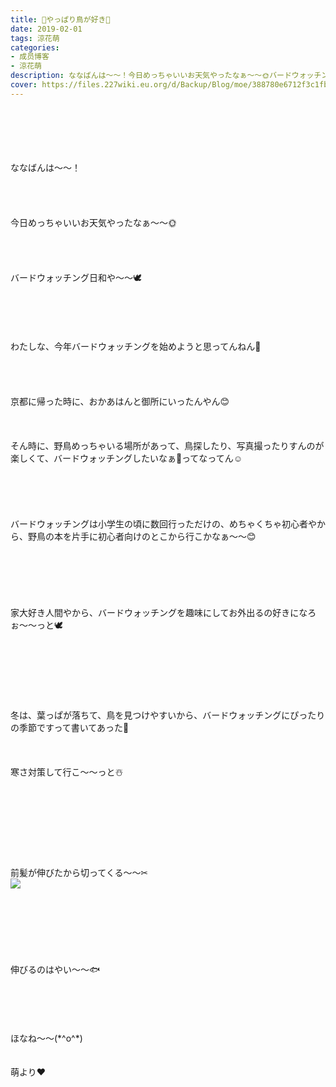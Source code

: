 ```yaml
---
title: 🐥やっぱり鳥が好き💓
date: 2019-02-01
tags: 涼花萌
categories: 
- 成员博客
- 涼花萌
description: ななばんは〜〜！今日めっちゃいいお天気やったなぁ〜〜🌞バードウォッチング日和や〜〜🕊わたしな、今年バードウォッチングを始めようと思ってんねん💓京都...
cover: https://files.227wiki.eu.org/d/Backup/Blog/moe/388780e6712f3c1fb9f8d80b5c7ae.jpg 
---
```

<div class="blog_detail__main">
<br/>
<br/>
<br/>
<br/>
<br/>
ななばんは〜〜！<br/>
<br/>
<br/>
<br/>
<br/>
今日めっちゃいいお天気やったなぁ〜〜🌞<br/>
<br/>
<br/>
<br/>
<br/>
バードウォッチング日和や〜〜🕊<br/>
<br/>
<br/>
<br/>
<br/>
<br/>
わたしな、今年バードウォッチングを始めようと思ってんねん💓<br/>
<br/>
<br/>
<br/>
<br/>
京都に帰った時に、おかあはんと御所にいったんやん😊<br/>
<br/>
<br/>
<br/>
そん時に、野鳥めっちゃいる場所があって、鳥探したり、写真撮ったりすんのが楽しくて、バードウォッチングしたいなぁ💓ってなってん☺️<br/>
<br/>
<br/>
<br/>
<br/>
<br/>
バードウォッチングは小学生の頃に数回行っただけの、めちゃくちゃ初心者やから、野鳥の本を片手に初心者向けのとこから行こかなぁ〜〜😊<br/>
<br/>
<br/>
<br/>
<br/>
<br/>
<br/>
家大好き人間やから、バードウォッチングを趣味にしてお外出るの好きになろぉ〜〜っと🕊<br/>
<br/>
<br/>
<br/>
<br/>
<br/>
<br/>
<br/>
冬は、葉っぱが落ちて、鳥を見つけやすいから、バードウォッチングにぴったりの季節ですって書いてあった💓<br/>
<br/>
<br/>
<br/>
寒さ対策して行こ〜〜っと☃️<br/>
<br/>
<br/>
<br/>
<br/>
<br/>
<br/>
<br/>
<br/>
前髪が伸びたから切ってくる〜〜✂︎<br/>
<img src="https://files.227wiki.eu.org/d/Backup/Blog/moe/388780e6712f3c1fb9f8d80b5c7ae.jpg"><br/>
<br/>
<br/>
<br/>
<br/>
<br/>
<br/>
<br/>
伸びるのはやい〜〜🐟<br/>
<br/>
<br/>
<br/>
<br/>
<br/>
ほなね〜〜(*^o^*)<br/>
<br/>
<br/>
萌より❤︎
<!--twitter-->

<!--//twitter-->
</img></div>